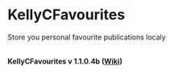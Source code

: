 # KellyCFavourites
Store you personal favourite publications localy

<br>
<b>KellyCFavourites v 1.1.0.4b (<a href="//github.com/NC22/KellyCFavorites/wiki">Wiki</a>)</b>
<br>
<br>
<br>